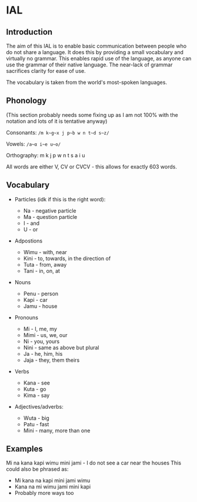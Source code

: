 # IAL

## Introduction

The aim of this IAL is to enable basic communication between people who do not share a language. It does this by providing a small vocabulary and virtually no grammar. This enables rapid use of the language, as anyone can use the grammar of their native language. The near-lack of grammar sacrifices clarity for ease of use.

The vocabulary is taken from the world's most-spoken languages.

## Phonology

(This section probably needs some fixing up as I am not 100% with the notation and lots of it is tentative anyway)

Consonants: ```/m k~g~x j p~b w n t~d s~z/```

Vowels: ```/a~α i~e u~o/```

Orthography: m k j p w n t s a i u

All words are either V, CV or CVCV - this allows for exactly 603 words.

## Vocabulary

- Particles (idk if this is the right word):
  - Na - negative particle
  - Ma - question particle
  - I - and
  - U - or
  
- Adpostions
   - Wimu - with, near
   - Kini - to, towards, in the direction of
   - Tuta - from, away
   - Tani - in, on, at
   
- Nouns
    - Penu - person
    - Kapi - car
    - Jamu - house
    
- Pronouns
  - Mi - I, me, my
  - Mimi - us, we, our
  - Ni - you, yours
  - Nini - same as above but plural
  - Ja - he, him, his
  - Jaja - they, them theirs
  
- Verbs
   - Kana - see
   - Kuta - go
   - Kima - say
   
 - Adjectives/adverbs:
    - Wuta - big
    - Patu - fast
    - Mini - many, more than one
   
## Examples

Mi na kana kapi wimu mini jami - I do not see a car near the houses
This could also be phrased as:

 - Mi kana na kapi mini jami wimu
 - Kana na mi wimu jami mini kapi
 - Probably more ways too
